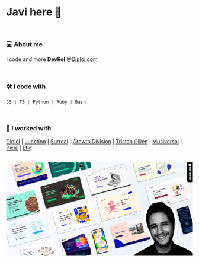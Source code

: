 # Javi here 👋

</br>

### 💻 About me
I code and more
**DevRel** @[Diploi.com](https://diploi.com)

</br>

### 🛠 I code with
```javascript
JS | TS | Python | Ruby | Bash
```

</br>

### 🚀 I worked with
[Diploi](https://diploi.com/) | [Junction](https://www.hackjunction.com/) | [Surreal](https://eatsurreal.co.uk/) | [Growth Division](http://growth-division.com/) | [Tristan Gillen](https://www.tristangillen.com/) | [Musiversal](https://www.musiversal.com/) | [Pixie](https://www.usepixie.com/) | [Etiq](https://etiq.ai/)

</br>

<img src="./assets/img/wickathou-javi.png" alt="Showcasing the style of my work">
